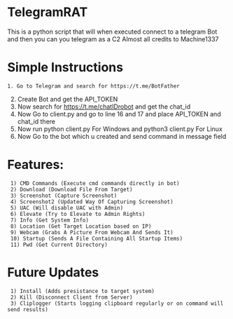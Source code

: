 # TelegramRAT
 This is a python script that will when executed connect to a telegram Bot and then you can you telegram as a C2
 Almost all credits to Machine1337

# Simple Instructions
    1. Go to Telegram and search for https://t.me/BotFather
2. Create Bot and get the API_TOKEN
3. Now search for https://t.me/chatIDrobot and get the chat_id
4. Now Go to client.py and go to line 16 and 17 and place API_TOKEN and chat_id there
5. Now run python client.py For Windows and python3 client.py For Linux
6. Now Go to the bot which u created and send command in message field

# Features:
     1) CMD Commands (Execute cmd commands directly in bot)
     2) Download (Download File From Target)
     3) Screenshot (Capture Screenshot)
     4) Screenshot2 (Updated Way Of Capturing Screenshot)
     5) UAC (Will disable UAC with Admin)
     6) Elevate (Try to Elevate to Admin Rights)
     7) Info (Get System Info)
     8) Location (Get Target Location based on IP)
     9) Webcam (Grabs A Picture From Webcam And Sends It)
     10) Startup (Sends A File Containing All Startup Items)
     11) Pwd (Get Current Directory)


# Future Updates

     1) Install (Adds presistance to target system)
     2) Kill (Disconnect Client from Server)
     3) Cliplogger (Starts logging clipboard regularly or on command will send results)
     
